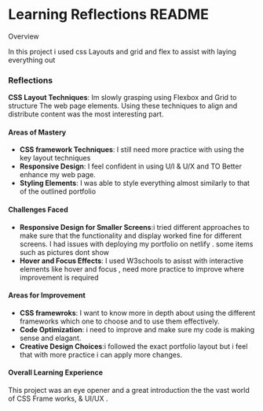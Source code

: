 
# Learning Reflections README 


 Overview

In this project i used css Layouts and grid and flex to assist with laying everything out 

### Reflections
 **CSS Layout Techniques**: Im slowly grasping using Flexbox and Grid to structure The web page elements. Using these techniques to align and distribute content was the most interesting part.
#### Areas of Mastery

- **CSS framework Techniques**: I still need more practice with using the key layout techniques
- **Responsive Design**:  I feel confident in using U/I & U/X and TO Better enhance my web page.
- **Styling Elements**: I was able to style everything almost similarly to that of the outlined portfolio

#### Challenges Faced

- **Responsive Design for Smaller Screens**:i tried different approaches to make sure that the functionality and display worked fine for different screens. I had issues with deploying my portfolio on netlify . some items such as pictures dont show 
- **Hover and Focus Effects**: I used W3schools to asisst with interactive elements like hover and focus , need more practice to improve where improvement is required

#### Areas for Improvement

- **CSS framewroks**: I want to know more in depth about using the different frameworks which one to choose and to use them effectively.
- **Code Optimization**: i need to improve and make sure my code is making sense and elagant.
- **Creative Design Choices**:i followed the exact portfolio layout but i feel that with more practice i can apply more changes.

#### Overall Learning Experience
This project was an eye opener and a great introduction the the vast world of CSS Frame works, & UI/UX .
